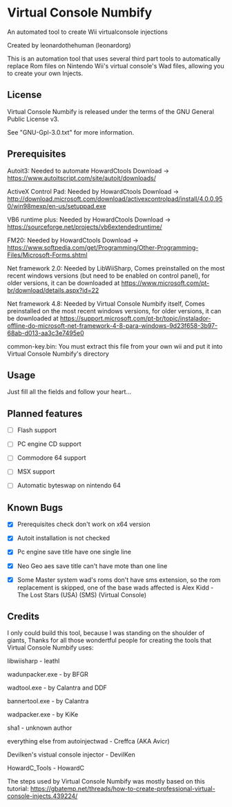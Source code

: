 # Virtual Console Numbify
An automated tool to create Wii virtualconsole injections

Created by leonardothehuman (leonardorg)

This is an automation tool that uses several third part tools to automatically replace
Rom files on Nintendo Wii's virtual console's Wad files, allowing you to create your own
Injects.

## License

Virtual Console Numbify is released under the terms of the GNU General Public License v3.

See "GNU-Gpl-3.0.txt" for more information.

## Prerequisites

Autoit3: Needed to automate HowardCtools
Download -> https://www.autoitscript.com/site/autoit/downloads/

ActiveX Control Pad: Needed by HowardCtools
Download -> http://download.microsoft.com/download/activexcontrolpad/install/4.0.0.950/win98mexp/en-us/setuppad.exe

VB6 runtime plus: Needed by HowardCtools
Download -> https://sourceforge.net/projects/vb6extendedruntime/

FM20: Needed by HowardCtools
Download -> https://www.softpedia.com/get/Programming/Other-Programming-Files/Microsoft-Forms.shtml

Net framework 2.0: Needed by LibWiiSharp, Comes preinstalled on the most recent windows versions
(but need to be enabled on control panel), for older versions, it can be downloaded at
https://www.microsoft.com/pt-br/download/details.aspx?id=22

Net framework 4.8: Needed by Virtual Console Numbify itself, Comes preinstalled on the most recent windows versions,
for older versions, it can be downloaded at
https://support.microsoft.com/pt-br/topic/instalador-offline-do-microsoft-net-framework-4-8-para-windows-9d23f658-3b97-68ab-d013-aa3c3e7495e0

common-key.bin: You must extract this file from your own wii and put it into Virtual Console Numbify's directory

## Usage

Just fill all the fields and follow your heart...

## Planned features
- [ ] Flash support

- [ ] PC engine CD support

- [ ] Commodore 64 support

- [ ] MSX support

- [ ] Automatic byteswap on nintendo 64

## Known Bugs
- [x] Prerequisites check don't work on x64 version

- [x] Autoit installation is not checked

- [x] Pc engine save title have one single line

- [x] Neo Geo aes save title can't have mote than one line

- [x] Some Master system wad's roms don't have sms extension, so the rom replacement is skipped, one of the base wads affected is Alex Kidd - The Lost Stars (USA) (SMS) (Virtual Console)

## Credits

I only could build this tool, because I was standing on the shoulder of giants, Thanks for all those wondertful people for creating
the tools that Virtual Console Numbify uses:


libwiisharp - leathl

wadunpacker.exe - by BFGR

wadtool.exe - by Calantra and DDF 

bannertool.exe - by Calantra

wadpacker.exe - by KiKe

sha1 - unknown author

everything else from autoinjectwad - Creffca (AKA Avicr)

Devilken's vistual console injector - DevilKen

HowardC_Tools - HowardC

The steps used by Virtual Console Numbify was mostly based on this tutorial:
https://gbatemp.net/threads/how-to-create-professional-virtual-console-injects.439224/